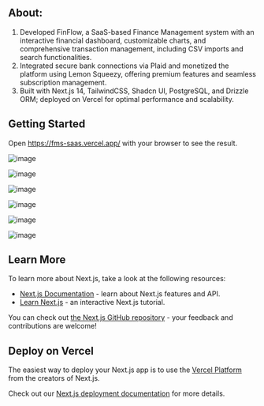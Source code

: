 ## About:
1. Developed FinFlow, a SaaS-based Finance Management system with an interactive financial dashboard, customizable charts, and comprehensive transaction management, including CSV imports and search functionalities.
2. Integrated secure bank connections via Plaid and monetized the platform using Lemon Squeezy, offering premium features and seamless subscription management.
3. Built with Next.js 14, TailwindCSS, Shadcn UI, PostgreSQL, and Drizzle ORM; deployed on Vercel for optimal performance and scalability.

## Getting Started

Open https://fms-saas.vercel.app/ with your browser to see the result.

![image](https://github.com/user-attachments/assets/b3d8f9e1-a565-47c0-b1a0-87ddf57a1dec)

![image](https://github.com/user-attachments/assets/bc31b203-ecd1-4cd6-a86a-ccb87b2ab4b7)

![image](https://github.com/user-attachments/assets/283b6e3d-ebf4-45e6-9815-03b997a75168)

![image](https://github.com/user-attachments/assets/2fef6e38-7e03-4e7b-b38b-72828dfbf995)

![image](https://github.com/user-attachments/assets/a77d3c70-4beb-4715-a8ca-9a3d32fbe85d)

![image](https://github.com/user-attachments/assets/0e48bac8-f85d-41e9-a8a5-5d4a1bd8f486)



## Learn More

To learn more about Next.js, take a look at the following resources:

- [Next.js Documentation](https://nextjs.org/docs) - learn about Next.js features and API.
- [Learn Next.js](https://nextjs.org/learn) - an interactive Next.js tutorial.

You can check out [the Next.js GitHub repository](https://github.com/vercel/next.js/) - your feedback and contributions are welcome!

## Deploy on Vercel

The easiest way to deploy your Next.js app is to use the [Vercel Platform](https://vercel.com/new?utm_medium=default-template&filter=next.js&utm_source=create-next-app&utm_campaign=create-next-app-readme) from the creators of Next.js.

Check out our [Next.js deployment documentation](https://nextjs.org/docs/deployment) for more details.
